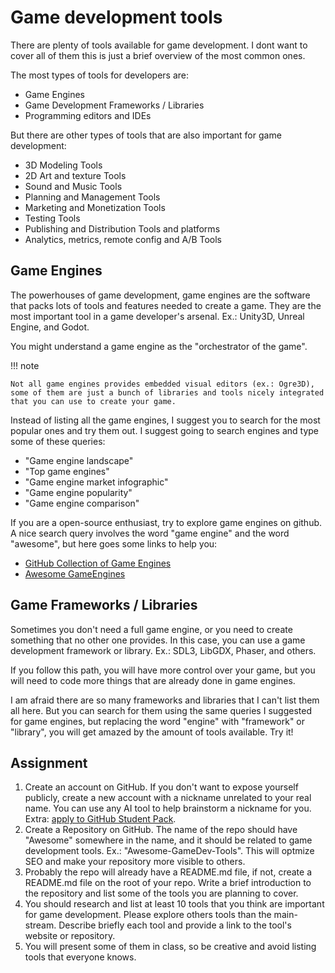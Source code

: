 # Game development tools

There are plenty of tools available for game development. I dont want to cover all of them this is just a brief overview of the most common ones.

The most types of tools for developers are:

- Game Engines
- Game Development Frameworks / Libraries
- Programming editors and IDEs

But there are other types of tools that are also important for game development:

- 3D Modeling Tools
- 2D Art and texture Tools
- Sound and Music Tools
- Planning and Management Tools
- Marketing and Monetization Tools
- Testing Tools
- Publishing and Distribution Tools and platforms
- Analytics, metrics, remote config and A/B Tools

## Game Engines

The powerhouses of game development, game engines are the software that packs lots of tools and features needed to create a game. They are the most important tool in a game developer's arsenal. Ex.: Unity3D, Unreal Engine, and Godot.

You might understand a game engine as the "orchestrator of the game". 

!!! note

    Not all game engines provides embedded visual editors (ex.: Ogre3D), some of them are just a bunch of libraries and tools nicely integrated that you can use to create your game.

Instead of listing all the game engines, I suggest you to search for the most popular ones and try them out. I suggest going to search engines and type some of these queries:

- "Game engine landscape"
- "Top game engines"
- "Game engine market infographic"
- "Game engine popularity"
- "Game engine comparison"

If you are a open-source enthusiast, try to explore game engines on github. A nice search query involves the word "game engine" and the word "awesome", but here goes some links to help you:

- [GitHub Collection of Game Engines](https://github.com/collections/game-engines)
- [Awesome GameEngines](https://github.com/collections/game-engines)

## Game Frameworks / Libraries

Sometimes you don't need a full game engine, or you need to create something that no other one provides. In this case, you can use a game development framework or library. Ex.: SDL3, LibGDX, Phaser, and others.

If you follow this path, you will have more control over your game, but you will need to code more things that are already done in game engines.

I am afraid there are so many frameworks and libraries that I can't list them all here. But you can search for them using the same queries I suggested for game engines, but replacing the word "engine" with "framework" or "library", you will get amazed by the amount of tools available. Try it!

## Assignment 

1. Create an account on GitHub. If you don't want to expose yourself publicly, create a new account with a nickname unrelated to your real name. You can use any AI tool to help brainstorm a nickname for you. Extra: [apply to GitHub Student Pack](https://education.github.com/pack).
2. Create a Repository on GitHub. The name of the repo should have "Awesome" somewhere in the name, and it should be related to game development tools. Ex.: "Awesome-GameDev-Tools". This will optmize SEO and make your repository more visible to others.
3. Probably the repo will already have a README.md file, if not, create a README.md file on the root of your repo. Write a brief introduction to the repository and list some of the tools you are planning to cover.
4. You should research and list at least 10 tools that you think are important for game development. Please explore others tools than the main-stream. Describe briefly each tool and provide a link to the tool's website or repository. 
5. You will present some of them in class, so be creative and avoid listing tools that everyone knows. 